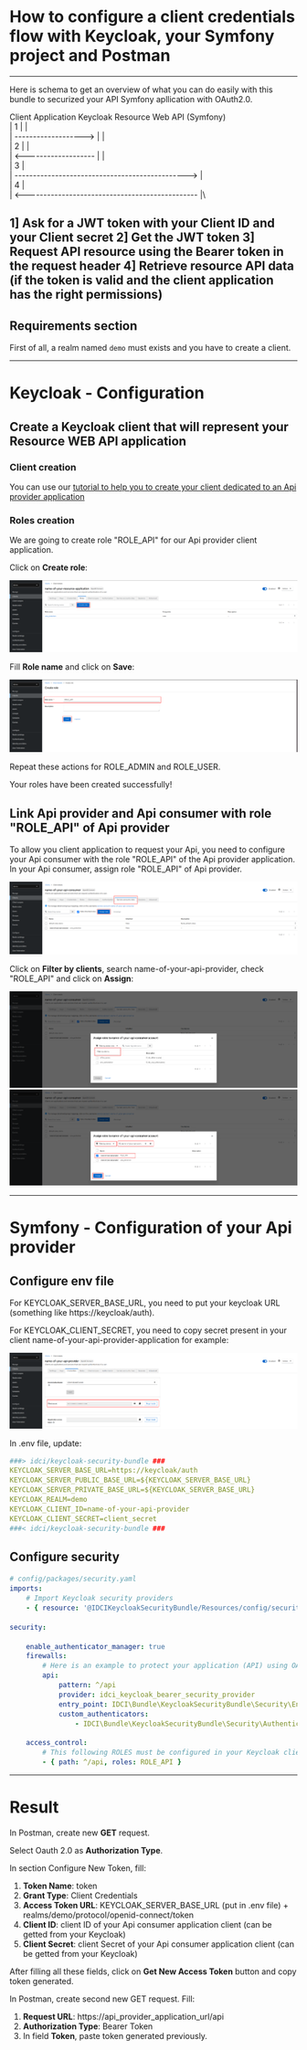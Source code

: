 How to configure a client credentials flow with Keycloak, your Symfony project and Postman
=========================================================================================

---

Here is schema to get an overview of what you can do easily with this bundle to securized your API Symfony apllication with OAuth2.0.

Client Application          Keycloak            Resource Web API (Symfony)\
        |           1          |                           |\
        | -------------------> |                           |\
        |           2          |                           |\
        | <------------------- |                           |\
        |                                 3                |\
        | -----------------------------------------------> |\
        |                                 4                |\
        | <----------------------------------------------- |\


1] Ask for a JWT token with your Client ID and your Client secret
2] Get the JWT token
3] Request API resource using the Bearer token in the request header
4] Retrieve resource API data (if the token is valid and the client application has the right permissions)
---

## Requirements section

First of all, a realm named `demo` must exists and you have to create a client.

---

# Keycloak - Configuration

## Create a Keycloak client that will represent your Resource WEB API application

### Client creation

You can use our [tutorial to help you to create your client dedicated to an Api provider application](./keycloak-help-guide-client-configuration.md)

### Roles creation

We are going to create role "ROLE_API" for our Api provider client application.

Click on **Create role**:

![Image](screenshots/screen_with_create_role_button_2.png)

Fill **Role name** and click on **Save**:

![Image](screenshots/create_role_ROLE_API.png)

Repeat these actions for ROLE_ADMIN and ROLE_USER.

Your roles have been created successfully!

## Link Api provider and Api consumer with role "ROLE_API" of Api provider

To allow you client application to request your Api, you need to configure your Api consumer with the role "ROLE_API" of the Api provider application.
In your Api consumer, assign role "ROLE_API" of Api provider.

![Image](screenshots/screen_with_assign_role_button_for_client.png)

Click on **Filter by clients**, search name-of-your-api-provider, check "ROLE_API" and click on **Assign**:

![Image](screenshots/screen_assign_roles_to_api_consumer_without_filter_applied.png)
![Image](screenshots/screen_assign_roles_to_api_consumer_with_filter_applied.png)


---

# Symfony - Configuration of your Api provider

## Configure env file

For KEYCLOAK_SERVER_BASE_URL, you need to put your keycloak URL (something like https://keycloak/auth).

For KEYCLOAK_CLIENT_SECRET, you need to copy secret present in your client name-of-your-api-provider-application for example:

![Image](screenshots/screen_api_provider_application_credentials.png)

In .env file, update:
```yaml
###> idci/keycloak-security-bundle ###
KEYCLOAK_SERVER_BASE_URL=https://keycloak/auth
KEYCLOAK_SERVER_PUBLIC_BASE_URL=${KEYCLOAK_SERVER_BASE_URL}
KEYCLOAK_SERVER_PRIVATE_BASE_URL=${KEYCLOAK_SERVER_BASE_URL}
KEYCLOAK_REALM=demo
KEYCLOAK_CLIENT_ID=name-of-your-api-provider
KEYCLOAK_CLIENT_SECRET=client_secret
###< idci/keycloak-security-bundle ###
```

## Configure security

```yaml
# config/packages/security.yaml
imports:
    # Import Keycloak security providers
    - { resource: '@IDCIKeycloakSecurityBundle/Resources/config/security.yaml' }

security:

    enable_authenticator_manager: true
    firewalls:
        # Here is an example to protect your application (API) using OAuth 2 Client Credentials Flow (JWT with Bearer token authentication)
        api:
            pattern: ^/api
            provider: idci_keycloak_bearer_security_provider
            entry_point: IDCI\Bundle\KeycloakSecurityBundle\Security\EntryPoint\BearerAuthenticationEntryPoint
            custom_authenticators:
                - IDCI\Bundle\KeycloakSecurityBundle\Security\Authenticator\KeycloakBearerAuthenticator

    access_control:
        # This following ROLES must be configured in your Keycloak client
        - { path: ^/api, roles: ROLE_API }
```

---

# Result

In Postman, create new **GET** request.

Select Oauth 2.0 as **Authorization Type**.

In section Configure New Token, fill:
1. **Token Name**: token
2. **Grant Type**: Client Credentials
3. **Access Token URL**: KEYCLOAK_SERVER_BASE_URL (put in .env file) + realms/demo/protocol/openid-connect/token
4. **Client ID**: client ID of your Api consumer application client (can be getted from your Keycloak)
5. **Client Secret**: client Secret of your Api consumer application client (can be getted from your Keycloak)

After filling all these fields, click on **Get New Access Token** button and copy token generated.

In Postman, create second new GET request. Fill:
1. **Request URL**: https://api_provider_application_url/api
2. **Authorization Type**: Bearer Token
3. In field **Token**, paste token generated previously.